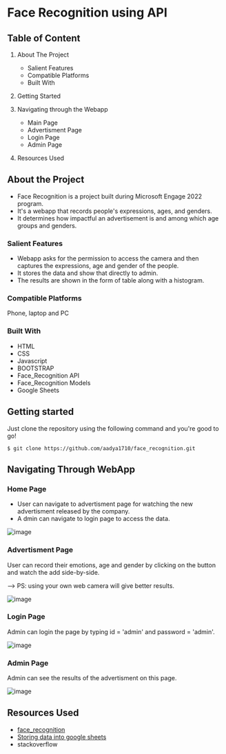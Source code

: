 # Face Recognition using API

## Table of Content

1. About The Project
   * Salient Features
   * Compatible Platforms
   * Built With

2. Getting Started

3. Navigating through the Webapp
   * Main Page
   * Advertisment Page
   * Login Page
   * Admin Page 

4. Resources Used

## About the Project

* Face Recognition is a project built during Microsoft Engage 2022 program.
* It's a webapp that records people's expressions, ages, and genders.
* It determines how impactful an advertisement is and among which age groups and genders.

### Salient Features
 * Webapp asks for the permission to access the camera and then captures the expressions, age and gender of the people.
 * It stores the data and show that directly to admin.
 * The results are shown in the form of table along with a histogram.

### Compatible Platforms
 Phone, laptop and PC
 
### Built With
* HTML
* CSS
* Javascript
* BOOTSTRAP
* Face_Recognition API
* Face_Recognition Models
* Google Sheets

## Getting started 

  Just clone the repository using the following command and you're good to go!
  ```
  $ git clone https://github.com/aadya1710/face_recognition.git
  ```

## Navigating Through WebApp
### Home Page
 * User can navigate to advertisment page for watching the new advertisment released by the company.
 * A dmin can navigate to login page to access the data.
 
![image](https://user-images.githubusercontent.com/77448543/170831971-934b2062-c1c5-4520-b460-dcb156ca5234.png)

### Advertisment Page
User can record their emotions, age and gender by clicking on the button and watch the add side-by-side.

--> PS: using your own web camera will give better results.

![image](https://user-images.githubusercontent.com/77448543/170832438-bf460728-abc6-4cb1-827d-4ce807f5fd02.png)

### Login Page
Admin can login the page by typing id = 'admin' and password = 'admin'.

![image](https://user-images.githubusercontent.com/77448543/170832596-5e7584a1-2a7e-4cd1-b641-9246642c40a1.png)

### Admin Page
Admin can see the results of the advertisment on this page.

![image](https://user-images.githubusercontent.com/77448543/170832620-31ff7097-2598-490e-bcec-75b6a09c6518.png)

## Resources Used
 * [face_recognition](https://dev.to/karkranikhil/face-recognition-using-javascript-33n5)
 * [Storing data into google sheets](https://www.youtube.com/watch?v=xFj4tZfsKOM&t=148s)
 * stackoverflow
 
